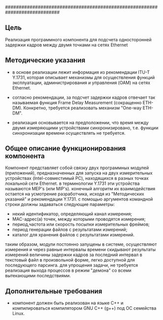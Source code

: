 ############################################################################

Цель
----

Реализация программного компонента для подсчета односторонней задержки кадров между двумя точками на сетях Ethernet

Методические указания
---------------------

- в основе реализации лежит информация из рекомендации ITU-T Y.1731, которая описывает механизмы для осуществления функций эксплуатации, администрирования и управления (OAM) на сетях Ethernet.

- согласно рекомендации, за подсчет задержки кадров отвечает так называемая функция Frame Delay Measurement (сокращенно ETH-DM). Конкретно, требуется реализовать механизм "One-way ETH-DM".

- реализация основывается на предположении, что время между двумя измеряющими устройствами синхронизировано, т.е. функции синхронизации времени осуществлять не требуется.

Общее описание функционирования компонента
------------------------------------------

Компонент представляет собой связку двух программных модулей (приложений), предназначенных для запуска на двух измерительных устройствах (Intel-совместимый PC), находящихся в разных точках локальной сети Ethernet. в терминологии Y.1731 эти устройства называются MEP's (или MIP's). конечный алгоритм их взаимодействия остается на усмотрение разработчика, исходя из "Методических указаний" и рекомендации Y.1731.
с помощью аргументов командной строки должны задаваться следующие параметры:
- некий идентификатор, определяющий канал измерения;
- MAC-адрес(а) точек, между которыми проводятся измерения;
- период,частота или скорость посылки измерительных фреймов;
- период генерации файлов с результатами измерений;
- каталог для хранения файлов с результатами измерений.

таким образом, модули постоянно запущены в системе, осуществляют измерения и через равные интервалы времени скидывают результаты измерений величины задержки кадров за последний интервал в текстовый файл в произвольной форме, легко доступной для последующего парсинга. для упрощения задачи, не требуется реализация выхода процессов в режим "демона" со всеми вытекающими последствиями.

Дополнительные требования
-------------------------

- компонент должен быть реализован на языке С++ и компилироваться компилятором GNU C++ (g++) под ОС семейства Linux.
